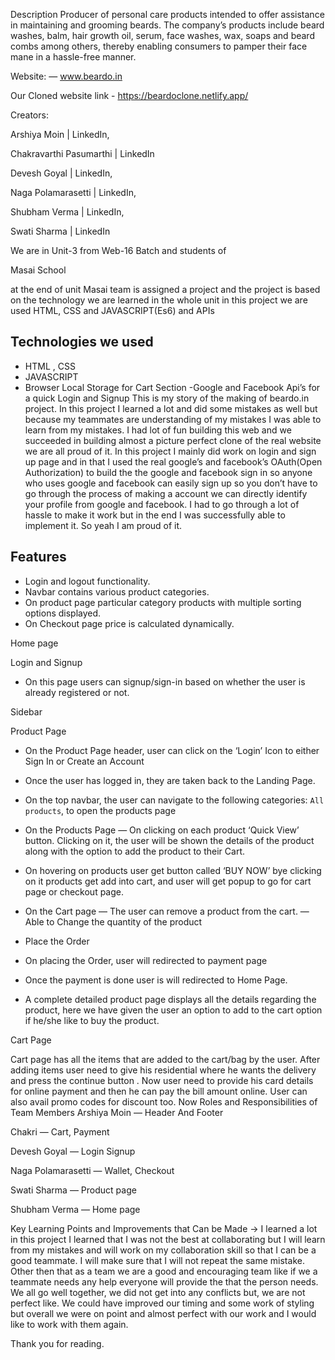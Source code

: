 Description
Producer of personal care products intended to offer assistance in maintaining and grooming beards. The company’s products include beard washes, balm, hair growth oil, serum, face washes, wax, soaps and beard combs among others, thereby enabling consumers to pamper their face mane in a hassle-free manner.

Website: — www.beardo.in

Our Cloned website link - https://beardoclone.netlify.app/

Creators:

Arshiya Moin | LinkedIn,

Chakravarthi Pasumarthi | LinkedIn

Devesh Goyal | LinkedIn,

Naga Polamarasetti | LinkedIn,

Shubham Verma | LinkedIn,

Swati Sharma | LinkedIn

We are in Unit-3 from Web-16 Batch and students of

Masai School

at the end of unit Masai team is assigned a project and the project is based on the technology we are learned in the whole unit in this project we are used HTML, CSS and JAVASCRIPT(Es6) and APIs

## Technologies we used
- HTML , CSS
- JAVASCRIPT
- Browser Local Storage for Cart Section
-Google and Facebook Api’s for a quick Login and Signup
This is my story of the making of beardo.in project. In this project I learned a lot and did some mistakes as well but because my teammates are understanding of my mistakes I was able to learn from my mistakes. I had lot of fun building this web and we succeeded in building almost a picture perfect clone of the real website we are all proud of it. In this project I mainly did work on login and sign up page and in that I used the real google’s and facebook’s OAuth(Open Authorization) to build the the google and facebook sign in so anyone who uses google and facebook can easily sign up so you don’t have to go through the process of making a account we can directly identify your profile from google and facebook. I had to go through a lot of hassle to make it work but in the end I was successfully able to implement it. So yeah I am proud of it.

## Features

- Login and logout functionality.
- Navbar contains various product categories.
- On product page particular category products with multiple sorting options displayed.
- On Checkout page price is calculated dynamically.


Home page


Login and Signup

- On this page users can signup/sign-in based on whether the user is already registered or not.


Sidebar


Product Page

- On the Product Page header, user can click on the ‘Login’ Icon to either Sign In or Create an Account
- Once the user has logged in, they are taken back to the Landing Page.
- On the top navbar, the user can navigate to the following categories: `All products`, to open the products page
- On the Products Page
— On clicking on each product ‘Quick View’ button. Clicking on it, the user will be shown the details of the product along with the option to add the product to their Cart.
- On hovering on products user get button called ‘BUY NOW’ bye clicking on it products get add into cart, and user will get popup to go for cart page or checkout page.
- On the Cart page
— The user can remove a product from the cart.
— Able to Change the quantity of the product

- Place the Order
- On placing the Order, user will redirected to payment page
- Once the payment is done user is will redirected to Home Page.

- A complete detailed product page displays all the details regarding the product, here we have given the user an option to add to the cart option if he/she like to buy the product.


Cart Page

Cart page has all the items that are added to the cart/bag by the user.
After adding items user need to give his residential where he wants the delivery and press the continue button .
Now user need to provide his card details for online payment and then he can pay the bill amount online.
User can also avail promo codes for discount too.
Now Roles and Responsibilities of Team Members
Arshiya Moin — Header And Footer

Chakri — Cart, Payment

Devesh Goyal — Login Signup

Naga Polamarasetti — Wallet, Checkout

Swati Sharma — Product page

Shubham Verma — Home page

Key Learning Points and Improvements that Can be Made →
I learned a lot in this project I learned that I was not the best at collaborating but I will learn from my mistakes and will work on my collaboration skill so that I can be a good teammate. I will make sure that I will not repeat the same mistake. Other then that as a team we are a good and encouraging team like if we a teammate needs any help everyone will provide the that the person needs. We all go well together, we did not get into any conflicts but, we are not perfect like. We could have improved our timing and some work of styling but overall we were on point and almost perfect with our work and I would like to work with them again.

Thank you for reading.


